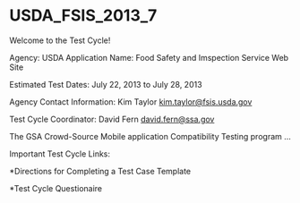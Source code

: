 USDA_FSIS_2013_7
================

Welcome to the Test Cycle! 

Agency: USDA Application Name: Food Safety and Imspection Service Web Site

Estimated Test Dates: July 22, 2013 to July 28, 2013

Agency Contact Information: Kim Taylor kim.taylor@fsis.usda.gov

Test Cycle Coordinator: David Fern david.fern@ssa.gov

The GSA Crowd-Source Mobile application Compatibility Testing program ...

Important Test Cycle Links:

*Directions for Completing a Test Case Template

*Test Cycle Questionaire






